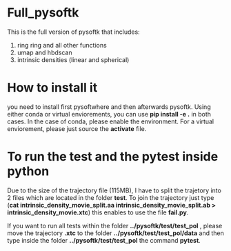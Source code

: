 # Full_pysoftk


This is the full version of pysoftk that includes:

1. ring ring and all other functions
2. umap and hbdscan
3. intrinsic densities (linear and spherical)


# How to install it

you need to install first pysoftwhere and then afterwards pysoftk. Using either conda or virtual enviorements, you can use **pip install -e .**
in both cases. In the case of conda, please enable the environment. For a virtual enviorement, please just source the **activate** file.


# To run the test and the pytest inside python

Due to the size of the trajectory file (115MB), I have to split the trajetory into 2 files which are located in the folder **test**. 
To join the trajectory just type (**cat intrinsic_density_movie_split.aa intrinsic_density_movie_split.ab > intrinsic_density_movie.xtc**)
this enables to use the file **fail.py**. 

If you want to run all tests within the folder **../pysoftk/test/test_pol** , please move the trajectory **.xtc** to the folder
**../pysoftk/test/test_pol/data** and then type inside the folder **../pysoftk/test/test_pol** the command **pytest**.
